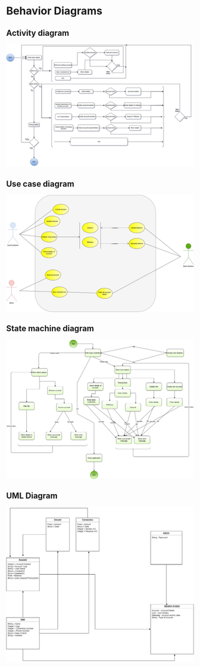 # Behavior Diagrams

## Activity diagram

![Activity](https://github.com/AdityaGautam05/LTTS-C-MiniProject/blob/main/images/Activity_diagram.png)

## Use case diagram

![Usecase](https://github.com/AdityaGautam05/LTTS-C-MiniProject/blob/main/images/UseCase.png)

## State machine diagram

![State](https://github.com/AdityaGautam05/LTTS-C-MiniProject/blob/main/images/State_machine_diagram.png)

## UML Diagram

![UML Diagram](https://github.com/AdityaGautam05/LTTS-C-MiniProject/blob/main/images/C%20Bank%20UML.png)
